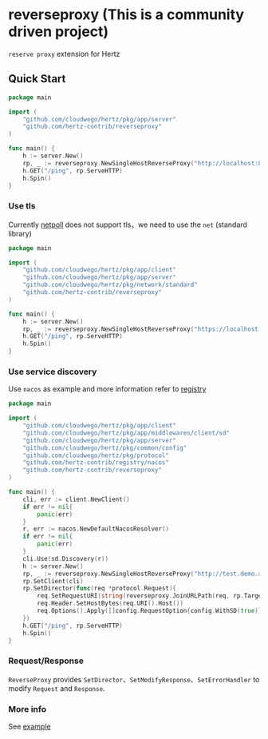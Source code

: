 # reverseproxy (This is a community driven project)

`reserve proxy` extension for Hertz

## Quick Start

```go
package main

import (
	"github.com/cloudwego/hertz/pkg/app/server"
	"github.com/hertz-contrib/reverseproxy"
)

func main() {
	h := server.New()
	rp, _ := reverseproxy.NewSingleHostReverseProxy("http://localhost:8082/test")
	h.GET("/ping", rp.ServeHTTP)
	h.Spin()
}
```

### Use tls

Currently [netpoll](https://github.com/cloudwego/netpoll) does not support tls，we need to use the `net` (standard library)

```go
package main

import (
	"github.com/cloudwego/hertz/pkg/app/client"
	"github.com/cloudwego/hertz/pkg/app/server"
	"github.com/cloudwego/hertz/pkg/network/standard"
	"github.com/hertz-contrib/reverseproxy"
)

func main() {
	h := server.New()
	rp, _ := reverseproxy.NewSingleHostReverseProxy("https://localhost:8082/test",client.WithDialer(standard.NewDialer()))
	h.GET("/ping", rp.ServeHTTP)
	h.Spin()
}
```

### Use service discovery

Use `nacos` as example and more information refer to [registry](https://github.com/hertz-contrib/registry)

```go
package main

import (
	"github.com/cloudwego/hertz/pkg/app/client"
	"github.com/cloudwego/hertz/pkg/app/middlewares/client/sd"
	"github.com/cloudwego/hertz/pkg/app/server"
	"github.com/cloudwego/hertz/pkg/common/config"
	"github.com/cloudwego/hertz/pkg/protocol"
	"github.com/hertz-contrib/registry/nacos"
	"github.com/hertz-contrib/reverseproxy"
)

func main() {
	cli, err := client.NewClient()
	if err != nil{
		panic(err)
	}
	r, err := nacos.NewDefaultNacosResolver()
	if err != nil{
		panic(err)
	}
	cli.Use(sd.Discovery(r))
	h := server.New()
	rp, _ := reverseproxy.NewSingleHostReverseProxy("http://test.demo.api/test")
	rp.SetClient(cli)
	rp.SetDirector(func(req *protocol.Request){
		req.SetRequestURI(string(reverseproxy.JoinURLPath(req, rp.Target)))
		req.Header.SetHostBytes(req.URI().Host())
		req.Options().Apply([]config.RequestOption{config.WithSD(true)})
	})
	h.GET("/ping", rp.ServeHTTP)
	h.Spin()
}
```

### Request/Response

`ReverseProxy` provides `SetDirector`、`SetModifyResponse`、`SetErrorHandler` to modify `Request` and `Response`.

### More info
See [example](https://github.com/cloudwego/hertz-examples)
